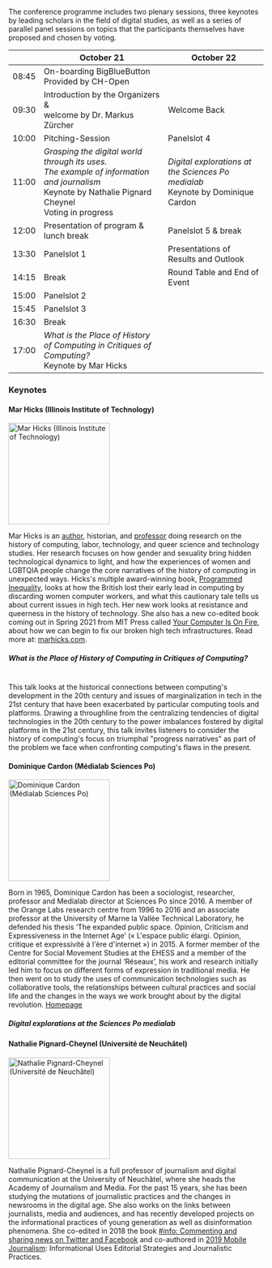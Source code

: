 <script>
    import Panelslot from '$lib/components/Panelslot.svelte';
	import { assets } from '$app/paths';
</script>

The conference programme includes two plenary sessions, three keynotes by leading scholars in the field of digital studies, as well as a series of parallel panel sessions on topics that the participants themselves have proposed and chosen by voting.

<section>

|       | October 21                                                                                                                                                 | October 22                                                                        |
| ----- | ---------------------------------------------------------------------------------------------------------------------------------------------------------- | --------------------------------------------------------------------------------- |
| 08:45 | On-boarding BigBlueButton<br>Provided by CH-Open                                                                                                           |                                                                                   |
| 09:30 | Introduction by the Organizers &<br>welcome by Dr. Markus Zürcher                                                                                          | Welcome Back                                                                      |
| 10:00 | Pitching-Session                                                                                                                                           | Panelslot 4<Panelslot panelslot='4'/>                                             |
| 11:00 | _Grasping the digital world through its uses._<br>_The example of information and journalism_<br>Keynote by Nathalie Pignard Cheynel<br>Voting in progress | _Digital explorations at the Sciences Po medialab_<br>Keynote by Dominique Cardon |
| 12:00 | Presentation of program & lunch break                                                                                                                      | Panelslot 5<Panelslot panelslot='5'/> & break                                     |
| 13:30 | Panelslot 1<Panelslot panelslot='1'/>                                                                                                                      | Presentations of Results and Outlook                                              |
| 14:15 | Break                                                                                                                                                      | Round Table and End of Event                                                      |
| 15:00 | Panelslot 2<Panelslot panelslot='2'/>                                                                                                                      |                                                                                   |
| 15:45 | Panelslot 3<Panelslot panelslot='3'/>                                                                                                                      |                                                                                   |
| 16:30 | Break                                                                                                                                                      |                                                                                   |
| 17:00 | _What is the Place of History of Computing in Critiques of Computing?_<br>Keynote by Mar Hicks                                                             |                                                                                   |

</section>

### Keynotes

#### Mar Hicks (Illinois Institute of Technology)

<img src="{assets}/images/speakers/mar_hicks.jpeg" alt="Mar Hicks (Illinois Institute of Technology)" height="200" >

Mar Hicks is an [author](http://marhicks.com/writing.html), historian, and [professor](https://humansciences.iit.edu/faculty/marie-hicks) doing research on the history of computing, labor, technology, and queer science and technology studies. Her research focuses on how gender and sexuality bring hidden technological dynamics to light, and how the experiences of women and LGBTQIA people change the core narratives of the history of computing in unexpected ways. Hicks's multiple award-winning book, [Programmed Inequality](http://bit.ly/programmedinequality2), looks at how the British lost their early lead in computing by discarding women computer workers, and what this cautionary tale tells us about current issues in high tech. Her new work looks at resistance and queerness in the history of technology. She also has a new co-edited book coming out in Spring 2021 from MIT Press called [Your Computer Is On Fire](https://mitpress.mit.edu/books/your-computer-fire), about how we can begin to fix our broken high tech infrastructures. Read more at: [marhicks.com](http://marhicks.com).
<br/>

##### What is the Place of History of Computing in Critiques of Computing?

<br/>
This talk looks at the historical connections between computing's development in the 20th century and issues of marginalization in tech in the 21st century that have been exacerbated by particular computing tools and platforms. Drawing a throughline from the centralizing tendencies of digital technologies in the 20th century to the power imbalances fostered by digital platforms in the 21st century, this talk invites listeners to consider the history of computing's focus on triumphal "progress narratives" as part of the problem we face when confronting computing's flaws in the present.

#### Dominique Cardon (Médialab Sciences Po)

<img src="{assets}/images/speakers/dominique-cardon.jpg" alt="Dominique Cardon (Médialab Sciences Po)" height="200" >

Born in 1965, Dominique Cardon has been a sociologist, researcher, professor and Medialab director at Sciences Po since 2016. A member of the Orange Labs research centre from 1996 to 2016 and an associate professor at the University of Marne la Vallée Technical Laboratory, he defended his thesis ‘The expanded public space. Opinion, Criticism and Expressiveness in the Internet Age’ (« L'espace public élargi. Opinion, critique et expressivité à l'ère d'internet ») in 2015. A former member of the Centre for Social Movement Studies at the EHESS and a member of the editorial committee for the journal ‘Réseaux’, his work and research initially led him to focus on different forms of expression in traditional media. He then went on to study the uses of communication technologies such as collaborative tools, the relationships between cultural practices and social life and the changes in the ways we work brought about by the digital revolution. [Homepage](https://www.institutfrancais.com/en/portrait/dominique-cardon)

##### Digital explorations at the Sciences Po medialab

#### Nathalie Pignard-Cheynel (Université de Neuchâtel)

<img src="{assets}/images/speakers/Pignard-Cheynel_Nathalie.jpeg" alt="Nathalie Pignard-Cheynel (Université de Neuchâtel)" height="200" >

Nathalie Pignard-Cheynel is a full professor of journalism and digital communication at the University of Neuchâtel, where she heads the Academy of Journalism and Media. For the past 15 years, she has been studying the mutations of journalistic practices and the changes in newsrooms in the digital age. She also works on the links between journalists, media and audiences, and has recently developed projects on the informational practices of young generation as well as disinformation phenomena. She co-edited in 2018 the book [#info: Commenting and sharing news on Twitter and Facebook](http://www.editions-msh.fr/livre/?GCOI=27351100210810) and co-authored in [2019 Mobile Journalism](https://www.deboecksuperieur.com/ouvrage/9782807313347-journalisme-mobile): Informational Uses Editorial Strategies and Journalistic Practices.
